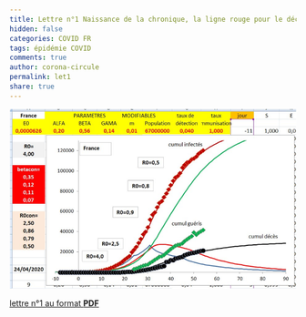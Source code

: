 ```yaml
---
title: Lettre n°1 Naissance de la chronique, la ligne rouge pour le déconfinement
hidden: false
categories: COVID FR
tags: épidémie COVID 
comments: true
author: corona-circule
permalink: let1
share: true
---
```


<link rel="stylesheet" href="..assets/css/style.css">

![](../images/img-01.png)

[lettre n°1 au format __PDF__](./lettre-01.pdf)